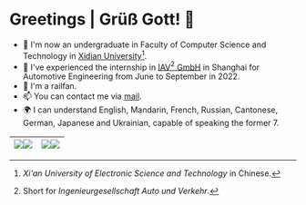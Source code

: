 # Greetings | Grüß Gott! 👋

<!--
**K-PK66/K-PK66** is a ✨ _special_ ✨ repository because its `README.md` (this file) appears on your GitHub profile.

Here are some ideas to get you started:

- 🔭 I’m currently working on ...
- 🌱 I’m currently learning ...
- 👯 I’m looking to collaborate on ...
- 🤔 I’m looking for help with ...
- 💬 Ask me about ...
- 📫 How to reach me: ...
- 😄 Pronouns: ...
- ⚡ Fun fact: ...
-->
- 🏫 I'm now an undergraduate in Faculty of Computer Science and Technology in [Xidian University](https://en.wikipedia.org/wiki/Xidian_University)[^1].
- 👔 I've experienced the internship in [IAV](https://en.wikipedia.org/wiki/IAV_GmbH)[^2][ GmbH](https://en.wikipedia.org/wiki/IAV_GmbH) in Shanghai for Automotive Engineering from June to September in 2022.
- 🤔 I'm a railfan.
- 📫 You can contact me via [mail](mailto:gu.pq@ro.ru).
- 🌍 I can understand English, Mandarin, French, Russian, Cantonese, German, Japanese and Ukrainian, capable of speaking the former 7.


| <a href="https://github-readme-stats-one-bice.vercel.app/api?username=K-PK66&show_icons=true&include_all_commits=true&icon_color=FB7299&title_color=FB7299&hide_border=true&role=OWNER,ORGANIZATION_MEMBER#gh-light-mode-only"><img align="center" src="https://github-readme-stats-one-bice.vercel.app/api?username=K-PK66&show_icons=true&include_all_commits=true&icon_color=FB7299&title_color=FB7299&hide_border=true&role=OWNER,ORGANIZATION_MEMBER#gh-light-mode-only" /></a><a href="https://github-readme-stats-one-bice.vercel.app/api?username=K-PK66&bg_color=0d1117&text_color=FB7299&show_icons=true&include_all_commits=true&icon_color=FB7299&title_color=FB7299&hide_border=true&role=OWNER,ORGANIZATION_MEMBER#gh-dark-mode-only"><img align="center" src="https://github-readme-stats-one-bice.vercel.app/api?username=K-PK66&bg_color=0d1117&text_color=FB7299&show_icons=true&include_all_commits=true&icon_color=FB7299&title_color=FB7299&hide_border=true&role=OWNER,ORGANIZATION_MEMBER#gh-dark-mode-only" /></a> | <a href="https://github-readme-stats-one-bice.vercel.app/api/top-langs/?username=K-PK66&layout=compact&langs_count=8&include_all_commits=true&icon_color=FB7299&hide_border=true&title_color=FB7299&role=OWNER,ORGANIZATION_MEMBER&hide=html#gh-light-mode-only"><img align="center" src="https://github-readme-stats-one-bice.vercel.app/api/top-langs/?username=K-PK66&layout=compact&langs_count=8&include_all_commits=true&icon_color=FB7299&hide_border=true&title_color=FB7299&role=OWNER,ORGANIZATION_MEMBER&hide=html#gh-light-mode-only" /></a><a href="https://github-readme-stats-one-bice.vercel.app/api/top-langs/?username=K-PK66&bg_color=0d1117&text_color=FB7299&layout=compact&langs_count=8&include_all_commits=true&icon_color=FB7299&hide_border=true&title_color=FB7299&role=OWNER,ORGANIZATION_MEMBER&hide=html#gh-dark-mode-only"><img align="center" src="https://github-readme-stats-one-bice.vercel.app/api/top-langs/?username=K-PK66&bg_color=0d1117&text_color=FB7299&layout=compact&langs_count=8&include_all_commits=true&icon_color=FB7299&hide_border=true&title_color=FB7299&role=OWNER,ORGANIZATION_MEMBER&hide=html#gh-dark-mode-only" /></a> |
| ------------- | ------------- |


[^1]: *Xi'an University of Electronic Science and Technology* in Chinese.
[^2]: Short for *Ingenieurgesellschaft Auto und Verkehr*.
